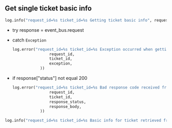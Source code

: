## Get single ticket basic info

```python
log.info("request_id=%s ticket_id=%s Getting ticket basic info", request_id, ticket_id)
```

* try
    response = event_bus.request

* catch `Exception`
    ```python
    log.error("request_id=%s ticket_id=%s Exception occurred when getting basic info from Bruin: %s" % (
                    request_id,
                    ticket_id,
                    exception,
                ))
    ```

* if response["status"] not equal 200
    ```python
    log.error("request_id=%s ticket_id=%s Bad response code received from Bruin bridge: %s - %s" % (
                    request_id,
                    ticket_id,
                    response_status,
                    response_body,
                ))
    ```

```python
log.info("request_id=%s ticket_id=%s Basic info for ticket retrieved from Bruin", request_id, ticket_id)
```